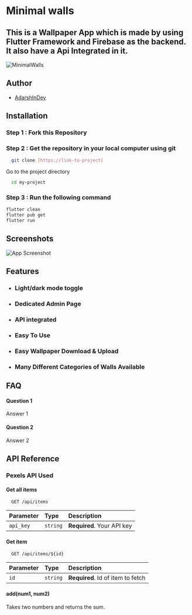 
# Minimal walls

##  This is a Wallpaper App which is made by using Flutter Framework and Firebase as the backend. It also have a Api  Integrated in it.
![MinimalWalls](https://firebasestorage.googleapis.com/v0/b/minimal-walls-a7826.appspot.com/o/MinimalWalls%2F84X485667E.jpg?alt=media&token=c8429031-ffb3-4321-8b82-18885a6955ba)

## Author

- [AdarshInDev](https://www.linkedin.com/in/adarsh-pradhan-in/)


## Installation

### Step 1 :  Fork this  Repository
### Step 2 :  Get the repository in your local computer using git

```bash
  git clone [https://link-to-project]
```

Go to the project directory

```bash
  cd my-project
```

### Step 3 :  Run the following command

```bash
flutter clean
flutter pub get 
flutter run

```
    
## Screenshots

![App Screenshot](https://via.placeholder.com/468x300?text=App+Screenshot+Here)


## Features

- ### Light/dark mode toggle
- ### Dedicated Admin Page
- ### API integrated
- ### Easy To Use 
- ### Easy Wallpaper Download & Upload
- ### Many Different Categories  of Walls Available



## FAQ

#### Question 1

Answer 1

#### Question 2

Answer 2


## API Reference

 ### Pexels API Used

#### Get all items

```http
  GET /api/items
```

| Parameter | Type     | Description                |
| :-------- | :------- | :------------------------- |
| `api_key` | `string` | **Required**. Your API key |

#### Get item

```http
  GET /api/items/${id}
```

| Parameter | Type     | Description                       |
| :-------- | :------- | :-------------------------------- |
| `id`      | `string` | **Required**. Id of item to fetch |

#### add(num1, num2)

Takes two numbers and returns the sum.

